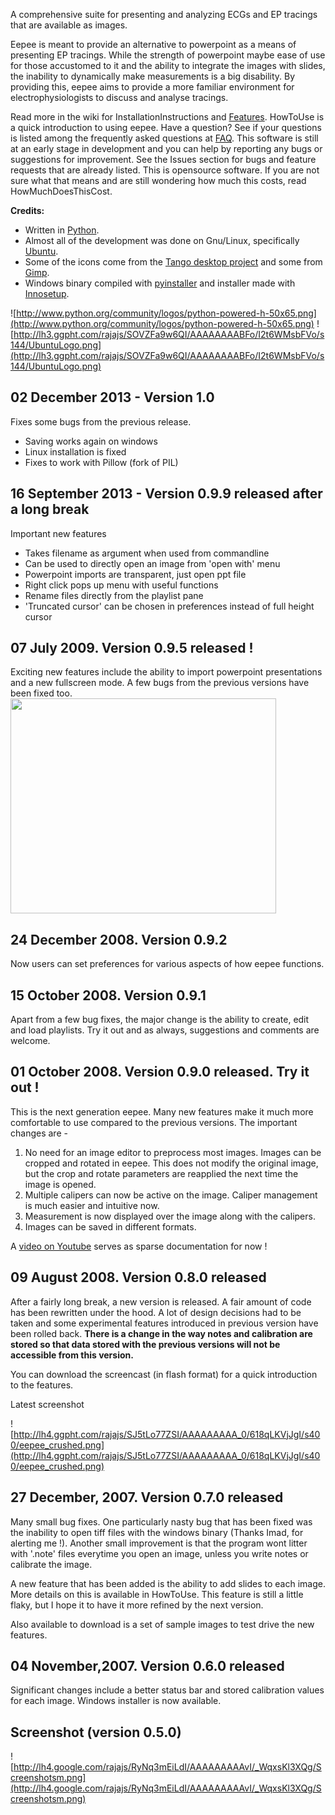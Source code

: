 A comprehensive suite for presenting and analyzing ECGs and EP tracings that are available as images.

Eepee is meant to provide an alternative to powerpoint as a means of presenting EP tracings. While the strength of powerpoint maybe ease of use for those accustomed to it and the ability to integrate the images with slides, the inability to dynamically make measurements is a big disability. By providing this, eepee aims to provide a more familiar environment for electrophysiologists to discuss and analyse tracings.

Read more in the wiki for InstallationInstructions and [Features](Features.md).
HowToUse is a quick introduction to using eepee.
Have a question? See if your questions is listed among the frequently asked questions at [FAQ](FAQ.md). This software is still at an early stage in development and you can help by reporting any bugs or suggestions for improvement. See the Issues section for bugs and feature requests that are already listed. This is opensource software. If you are not sure what that means and are still wondering how much this costs, read HowMuchDoesThisCost.


**Credits:**
  * Written in [Python](http://www.python.org/).
  * Almost all of the development was done on Gnu/Linux, specifically [Ubuntu](http://www.ubuntu.com/).
  * Some of the icons come from the [Tango desktop project](http://tango.freedesktop.org/Tango_Desktop_Project) and some from [Gimp](http://www.gimp.org/).
  * Windows binary compiled with [pyinstaller](http://pyinstaller.python-hosting.com/) and installer made with [Innosetup](http://www.jrsoftware.org/isinfo.php).


![http://www.python.org/community/logos/python-powered-h-50x65.png](http://www.python.org/community/logos/python-powered-h-50x65.png)     ![http://lh3.ggpht.com/rajajs/SOVZFa9w6QI/AAAAAAAABFo/I2t6WMsbFVo/s144/UbuntuLogo.png](http://lh3.ggpht.com/rajajs/SOVZFa9w6QI/AAAAAAAABFo/I2t6WMsbFVo/s144/UbuntuLogo.png)

## 02 December 2013 - Version 1.0 ##
Fixes some bugs from the previous release.
  * Saving works again on windows
  * Linux installation is fixed
  * Fixes to work with Pillow (fork of PIL)


## 16 September 2013 - Version 0.9.9 released after a long break ##
Important new features
  * Takes filename as argument when used from commandline
  * Can be used to directly open an image from 'open with' menu
  * Powerpoint imports are transparent, just open ppt file
  * Right click pops up menu with useful functions
  * Rename files directly from the playlist pane
  * 'Truncated cursor' can be chosen in preferences instead of full height cursor


## 07 July 2009. Version 0.9.5 released ! ##
Exciting new features include the ability to import powerpoint presentations and a new fullscreen mode. A few bugs from the previous versions have been fixed too.
<a href='http://www.youtube.com/watch?feature=player_embedded&v=A68rZl3wt6U' target='_blank'><img src='http://img.youtube.com/vi/A68rZl3wt6U/0.jpg' width='425' height=344 /></a>

## 24 December 2008. Version 0.9.2 ##
Now users can set preferences for various aspects of how eepee functions.

## 15 October 2008. Version 0.9.1 ##
Apart from a few bug fixes, the major change is the ability to create, edit and load playlists. Try it out and as always, suggestions and comments are welcome.

## 01 October 2008. Version 0.9.0 released. Try it out ! ##
This is the next generation eepee. Many new features make it much more comfortable to use compared to the previous versions. The important changes are -
  1. No need for an image editor to preprocess most images. Images can be cropped and rotated in eepee. This does not modify the original image, but the crop and rotate parameters are reapplied the next time the image is opened.
  1. Multiple calipers can now be active on the image. Caliper management is much easier and intuitive now.
  1. Measurement is now displayed over the image along with the calipers.
  1. Images can be saved in different formats.

A [video on Youtube](http://www.youtube.com/watch?v=REZXxo_uDGA) serves as sparse documentation for now !

## 09 August 2008. Version 0.8.0 released ##
After a fairly long break, a new version is released. A fair amount of code has been rewritten under the hood. A lot of design decisions had to be taken and some experimental features introduced in previous version have been rolled back.
**There is a change in the way notes and calibration are stored so that data stored with the previous versions will not be accessible from this version.**

You can download the screencast (in flash format) for a quick introduction to the features.

Latest screenshot

![http://lh4.ggpht.com/rajajs/SJ5tLo77ZSI/AAAAAAAAA_0/618qLKVjJgI/s400/eepee_crushed.png](http://lh4.ggpht.com/rajajs/SJ5tLo77ZSI/AAAAAAAAA_0/618qLKVjJgI/s400/eepee_crushed.png)


## 27 December, 2007. Version 0.7.0 released ##

Many small bug fixes. One particularly nasty bug that has been fixed was the inability to open tiff files with the windows binary (Thanks Imad, for alerting me !). Another small improvement is that the program wont litter with '.note' files everytime you open an image, unless you write notes or calibrate the image.

A new feature that has been added is the ability to add slides to each image. More details on this is available in HowToUse. This feature is still a little flaky, but I hope it to have it more refined by the next version.

Also available to download is a set of sample images to test drive the new features.

## 04 November,2007. Version 0.6.0 released ##

Significant changes include a better status bar and stored calibration values for each image. Windows installer is now available.

## Screenshot (version 0.5.0) ##

![http://lh4.google.com/rajajs/RyNq3mEiLdI/AAAAAAAAAvI/_WqxsKl3XQg/Screenshotsm.png](http://lh4.google.com/rajajs/RyNq3mEiLdI/AAAAAAAAAvI/_WqxsKl3XQg/Screenshotsm.png)